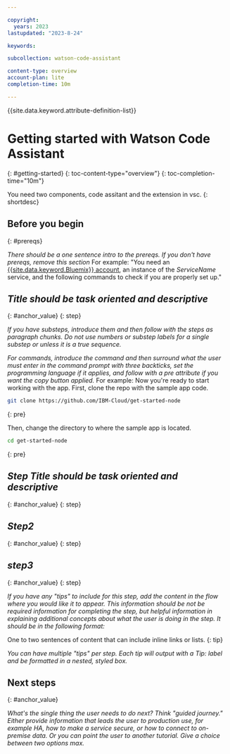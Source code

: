 ```yaml
---

copyright:
  years: 2023
lastupdated: "2023-8-24"

keywords:

subcollection: watson-code-assistant

content-type: overview
account-plan: lite
completion-time: 10m

---
```


{{site.data.keyword.attribute-definition-list}}


# Getting started with Watson Code Assistant
{: #getting-started}
{: toc-content-type="overview"}
{: toc-completion-time="10m"}

<!-- The title of your H1 should be Getting started with Watson Code Assistant, where Watson Code Assistant is the non-trademarked short version keyref. -->

<!-- The goal should be a tutorial of 10 minutes or less. -->

You need two components, code assitant and the extension in vsc.
{: shortdesc}

## Before you begin
{: #prereqs}

_There should be a one sentence intro to the prereqs. If you don't have prereqs, remove this section_ For example: "You need an [{{site.data.keyword.Bluemix}} account](https://cloud.ibm.com/registration/), an instance of the _ServiceName_ service, and the following commands to check if you are properly set up."

<!-- For each step in your tutorial, add an H2 section. The title should be task-oriented and descriptive. Recommendation is no more than 9 steps. -->

## _Title should be task oriented and descriptive_
{: #anchor_value}
{: step}

<!-- Introduce each major step with a description of what it will accomplish. If there are sequential substeps, use an ordered list for each substep. Don't include the step number. -->

_If you have substeps, introduce them and then follow with the steps as paragraph chunks. Do not use numbers or substep labels for a single substep or unless it is a true sequence._

_For commands, introduce the command and then surround what the user must enter in the command prompt with three backticks, set the programming language if it applies, and follow with a pre attribute if you want the copy button applied._ For example:
Now you're ready to start working with the app. First, clone the repo with the sample app code.

   ```sh
   git clone https://github.com/IBM-Cloud/get-started-node
   ```
   {: pre}

   Then, change the directory to where the sample app is located.

   ```sh
   cd get-started-node
   ```
   {: pre}

## _Step Title should be task oriented and descriptive_
{: #anchor_value}
{: step}

## _Step2_
{: #anchor_value}
{: step}

## _step3_
{: #anchor_value}
{: step}

_If you have any "tips" to include for this step, add the content in the flow where you would like it to appear. This information should be not be required information for completing the step, but helpful information in explaining additional concepts about what the user is doing in the step. It should be in the following format:_

One to two sentences of content that can include inline links or lists.
{: tip}

_You can have multiple "tips" per step. Each tip will output with a _Tip:_ label and be formatted in a nested, styled box._

## Next steps
{: #anchor_value}

_What's the single thing the user needs to do next? Think "guided journey." Either provide information that leads the user to production use, for example HA, how to make a service secure, or how to connect to on-premise data. Or you can point the user to another tutorial. Give a choice between two options max._
